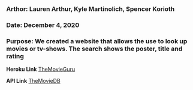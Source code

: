 ### Arthor: Lauren Arthur, Kyle Martinolich, Spencer Korioth
### Date: December 4, 2020
### Purpose: We created a website that allows the use to look up movies or tv-shows. The search shows the poster, title and rating 

**Heroku Link**
[TheMovieGuru](https://themovieguru1.herokuapp.com)

**API Link**
[TheMovieDB](https://www.themoviedb.org/documentation/api)
